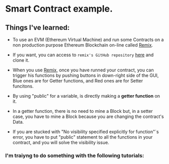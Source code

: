 # Smart Contract example.

## Things I've **learned**:

* To use an EVM (Ethereum Virtual Machine) and run some Contracts on a non production purpose Ethereum Blockchain on-line called [Remix](https://remix.ethereum.org/).

* If you want, you can access to `remix's GitHub repository` [here](https://github.com/ethereum/remix) and clone it.

* When you use [Remix](https://remix.ethereum.org/), once you have runned your contract, you can trigger his functions by pushing buttons in down-right side of the GUI, Blue ones are for Getter functions, and Red ones are for Setter funcitons.

* By using "public" for a variable, is directly making a **getter function** on it.

* In a getter function, there is no need to mine a Block but, in a setter case, you have to mine a Block because you are changing the contract's Data.

* If you are stucked with "No visibility specified explicitly for function"`s error, you have to put "public" statement to all the functions in your contract, and you will solve the visibility issue.

### I'm traiyng to do something with the following tutorials:
